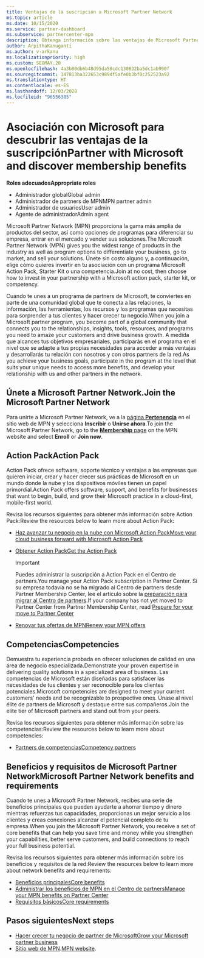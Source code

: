 ```yaml
---
title: Ventajas de la suscripción a Microsoft Partner Network
ms.topic: article
ms.date: 10/15/2020
ms.service: partner-dashboard
ms.subservice: partnercenter-mpn
description: Obtenga información sobre las ventajas de Microsoft Partner Network (MPN), incluidas las opciones de Microsoft Action Pack, competencias o programas para comercializar y vender sus soluciones.
author: ArpithaKanuganti
ms.author: v-arkanu
ms.localizationpriority: high
ms.custom: SEOMAY.20
ms.openlocfilehash: 4a3b00db6b48d95da58cdc130832ba5dc1ab990f
ms.sourcegitcommit: 147813ba322653c989df5afe0b3bf0c252523a92
ms.translationtype: HT
ms.contentlocale: es-ES
ms.lasthandoff: 12/03/2020
ms.locfileid: "96556385"
---
```

# <a name="partner-with-microsoft-and-discover-membership-benefits"></a><span data-ttu-id="47191-103">Asociación con Microsoft para descubrir las ventajas de la suscripción</span><span class="sxs-lookup"><span data-stu-id="47191-103">Partner with Microsoft and discover membership benefits</span></span>

<span data-ttu-id="47191-104">**Roles adecuados**</span><span class="sxs-lookup"><span data-stu-id="47191-104">**Appropriate roles**</span></span>

- <span data-ttu-id="47191-105">Administrador global</span><span class="sxs-lookup"><span data-stu-id="47191-105">Global admin</span></span>
- <span data-ttu-id="47191-106">Administrador de partners de MPN</span><span class="sxs-lookup"><span data-stu-id="47191-106">MPN partner admin</span></span>
- <span data-ttu-id="47191-107">Administrador de usuarios</span><span class="sxs-lookup"><span data-stu-id="47191-107">User admin</span></span>
- <span data-ttu-id="47191-108">Agente de administrador</span><span class="sxs-lookup"><span data-stu-id="47191-108">Admin agent</span></span>

<span data-ttu-id="47191-109">Microsoft Partner Network (MPN) proporciona la gama más amplia de productos del sector, así como opciones de programas para diferenciar su empresa, entrar en el mercado y vender sus soluciones.</span><span class="sxs-lookup"><span data-stu-id="47191-109">The Microsoft Partner Network (MPN) gives you the widest range of products in the industry as well as program options to differentiate your business, go to market, and sell your solutions.</span></span> <span data-ttu-id="47191-110">Únete sin costo alguno y, a continuación, elige cómo quieres invertir en tu asociación con un programa Microsoft Action Pack, Starter Kit o una competencia.</span><span class="sxs-lookup"><span data-stu-id="47191-110">Join at no cost, then choose how to invest in your partnership with a Microsoft action pack, starter kit, or competency.</span></span>

<span data-ttu-id="47191-111">Cuando te unes a un programa de partners de Microsoft, te conviertes en parte de una comunidad global que te conecta a las relaciones, la información, las herramientas, los recursos y los programas que necesitas para sorprender a tus clientes y hacer crecer tu negocio.</span><span class="sxs-lookup"><span data-stu-id="47191-111">When you join a Microsoft partner program, you become part of a global community that connects you to the relationships, insights, tools, resources, and programs you need to amaze your customers and drive business growth.</span></span> <span data-ttu-id="47191-112">A medida que alcances tus objetivos empresariales, participarás en el programa en el nivel que se adapte a tus propias necesidades para acceder a más ventajas y desarrollarás tu relación con nosotros y con otros partners de la red.</span><span class="sxs-lookup"><span data-stu-id="47191-112">As you achieve your business goals, participate in the program at the level that suits your unique needs to access more benefits, and develop your relationship with us and other partners in the network.</span></span> 

## <a name="join-the-microsoft-partner-network"></a><span data-ttu-id="47191-113">Únete a Microsoft Partner Network.</span><span class="sxs-lookup"><span data-stu-id="47191-113">Join the Microsoft Partner Network</span></span>

<span data-ttu-id="47191-114">Para unirte a Microsoft Partner Network, ve a la [página **Pertenencia**](https://partner.microsoft.com/membership) en el sitio web de MPN y selecciona **Inscribir** o **Unirse ahora**.</span><span class="sxs-lookup"><span data-stu-id="47191-114">To join the Microsoft Partner Network, go to the [**Membership** page](https://partner.microsoft.com/membership) on the MPN website and select **Enroll** or **Join now**.</span></span>

## <a name="action-pack"></a><span data-ttu-id="47191-115">Action Pack</span><span class="sxs-lookup"><span data-stu-id="47191-115">Action Pack</span></span>

<span data-ttu-id="47191-116">Action Pack ofrece software, soporte técnico y ventajas a las empresas que quieren iniciar, crear y hacer crecer sus prácticas de Microsoft en un mundo donde la nube y los dispositivos móviles tienen un papel primordial.</span><span class="sxs-lookup"><span data-stu-id="47191-116">Action Pack offers software, support, and benefits for businesses that want to begin, build, and grow their Microsoft practice in a cloud-first, mobile-first world.</span></span>

<span data-ttu-id="47191-117">Revisa los recursos siguientes para obtener más información sobre Action Pack:</span><span class="sxs-lookup"><span data-stu-id="47191-117">Review the resources below to learn more about Action Pack:</span></span>

- [<span data-ttu-id="47191-118">Haz avanzar tu negocio en la nube con Microsoft Action Pack</span><span class="sxs-lookup"><span data-stu-id="47191-118">Move your cloud business forward with Microsoft Action Pack</span></span>](https://partner.microsoft.com/membership/action-pack)

- [<span data-ttu-id="47191-119">Obtener Action Pack</span><span class="sxs-lookup"><span data-stu-id="47191-119">Get the Action Pack</span></span>](mpn-get-action-pack.md)
  
    >[!IMPORTANT]
    ><span data-ttu-id="47191-120">Puedes administrar la suscripción a Action Pack en el Centro de partners.</span><span class="sxs-lookup"><span data-stu-id="47191-120">You manage your Action Pack subscription in Partner Center.</span></span> <span data-ttu-id="47191-121">Si su empresa todavía no se ha migrado al Centro de partners desde Partner Membership Center, lee el artículo sobre la [preparación para migrar al Centro de partners](prepare-pmc-pc-migration.md).</span><span class="sxs-lookup"><span data-stu-id="47191-121">If your company has not yet moved to Partner Center from Partner Membership Center, read [Prepare for your move to Partner Center](prepare-pmc-pc-migration.md)</span></span>  

- [<span data-ttu-id="47191-122">Renovar tus ofertas de MPN</span><span class="sxs-lookup"><span data-stu-id="47191-122">Renew your MPN offers</span></span>](renew-mpn-offers.md)

## <a name="competencies"></a><span data-ttu-id="47191-123">Competencias</span><span class="sxs-lookup"><span data-stu-id="47191-123">Competencies</span></span>

<span data-ttu-id="47191-124">Demuestra tu experiencia probada en ofrecer soluciones de calidad en una área de negocio especializada.</span><span class="sxs-lookup"><span data-stu-id="47191-124">Demonstrate your proven expertise in delivering quality solutions in a specialized area of business.</span></span> <span data-ttu-id="47191-125">Las competencias de Microsoft están diseñadas para satisfacer las necesidades de tus clientes y ser reconocible para los clientes potenciales.</span><span class="sxs-lookup"><span data-stu-id="47191-125">Microsoft competencies are designed to meet your current customers' needs and be recognizable to prospective ones.</span></span> <span data-ttu-id="47191-126">Únase al nivel élite de partners de Microsoft y destaque entre sus compañeros.</span><span class="sxs-lookup"><span data-stu-id="47191-126">Join the elite tier of Microsoft partners and stand out from your peers.</span></span>

<span data-ttu-id="47191-127">Revisa los recursos siguientes para obtener más información sobre las competencias:</span><span class="sxs-lookup"><span data-stu-id="47191-127">Review the resources below to learn more about competencies:</span></span>

- [<span data-ttu-id="47191-128">Partners de competencias</span><span class="sxs-lookup"><span data-stu-id="47191-128">Competency partners</span></span>](https://partner.microsoft.com/membership/competencies)

## <a name="microsoft-partner-network-benefits-and-requirements"></a><span data-ttu-id="47191-129">Beneficios y requisitos de Microsoft Partner Network</span><span class="sxs-lookup"><span data-stu-id="47191-129">Microsoft Partner Network benefits and requirements</span></span>

<span data-ttu-id="47191-130">Cuando te unes a Microsoft Partner Network, recibes una serie de beneficios principales que pueden ayudarte a ahorrar tiempo y dinero mientras refuerzas tus capacidades, proporcionas un mejor servicio a los clientes y creas conexiones alcanzar el potencial completo de tu empresa.</span><span class="sxs-lookup"><span data-stu-id="47191-130">When you join the Microsoft Partner Network, you receive a set of core benefits that can help you save time and money while you strengthen your capabilities, better serve customers, and build connections to reach your full business potential.</span></span> 

<span data-ttu-id="47191-131">Revisa los recursos siguientes para obtener más información sobre los beneficios y requisitos de la red:</span><span class="sxs-lookup"><span data-stu-id="47191-131">Review the resources below to learn more about network benefits and requirements:</span></span>

- [<span data-ttu-id="47191-132">Beneficios principales</span><span class="sxs-lookup"><span data-stu-id="47191-132">Core benefits</span></span>](https://partner.microsoft.com/membership/core-benefits#simple-tab-content-1)
- [<span data-ttu-id="47191-133">Administrar los beneficios de MPN en el Centro de partners</span><span class="sxs-lookup"><span data-stu-id="47191-133">Manage your MPN benefits on Partner Center</span></span>](manage-your-partner-network-benefits.md)
- [<span data-ttu-id="47191-134">Requisitos básicos</span><span class="sxs-lookup"><span data-stu-id="47191-134">Core requirements</span></span>](https://partner.microsoft.com/membership/core-benefits#simple-tab-content-2)

## <a name="next-steps"></a><span data-ttu-id="47191-135">Pasos siguientes</span><span class="sxs-lookup"><span data-stu-id="47191-135">Next steps</span></span>

- [<span data-ttu-id="47191-136">Hacer crecer tu negocio de partner de Microsoft</span><span class="sxs-lookup"><span data-stu-id="47191-136">Grow your Microsoft partner business</span></span>](grow-your-business.md)
- <span data-ttu-id="47191-137">[Sitio web de MPN](https://partner.microsoft.com/commercial).</span><span class="sxs-lookup"><span data-stu-id="47191-137">[MPN website](https://partner.microsoft.com/commercial).</span></span>
